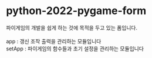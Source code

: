 # python-2022-pygame-form
파이게임의 개발을 쉽게 하는 것에 목적을 두고 있는 폼입니다.<br>
<br>
app : 갱신 조작 출력을 관리하는 모듈입니다<br>
setApp : 파이게임의 함수들과 초기 설정을 관리하는 모듈입니다<br>

